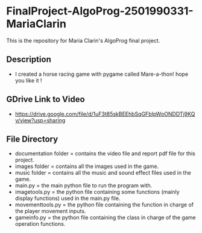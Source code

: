 # FinalProject-AlgoProg-2501990331-MariaClarin
 This is the repository for Maria Clarin's AlgoProg final project.

## Description 
* I created a horse racing game with pygame called Mare-a-thon! hope you like it !

## GDrive Link to Video 
* https://drive.google.com/file/d/1uF3t85skBEEhbSqGFbIpWoONDDTj9KQv/view?usp=sharing

## File Directory 
* documentation folder = contains the video file and report pdf file for this project.
* images folder = contains all the images used in the game.
* music folder = contains all the music and sound effect files used in the game.
* main.py = the main python file to run the program with.
* imagetools.py = the python file containing some functions (mainly display functions) used in the main.py file.
* movementtools.py = the python file containing the function in charge of the player movement inputs.
* gameinfo.py = the python file containing the class in charge of the game operation functions.